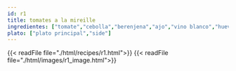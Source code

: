 ```yaml
---
id: r1
title: tomates a la mireille
ingredientes: ["tomate","cebolla","berenjena","ajo","vino blanco","huevo","perejil","queso","polvo de galletas","sal"]
plato: ["plato principal","side"]
---
```


{{< readFile file="./html/recipes/r1.html">}}
{{< readFile file="./html/images/r1_image.html">}}
